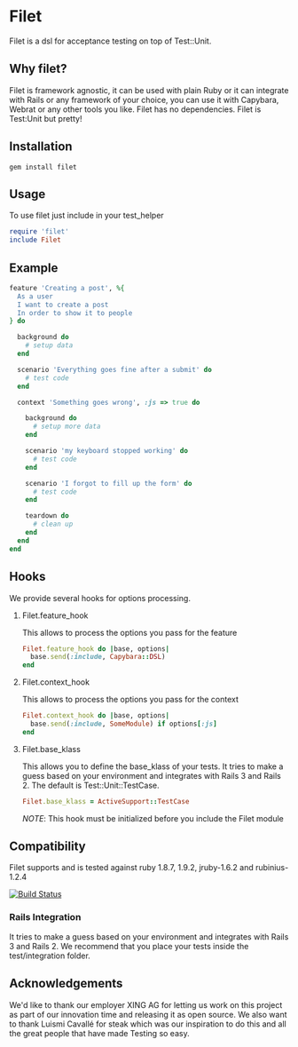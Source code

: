 # Filet

Filet is a dsl for acceptance testing on top of Test::Unit.

## Why filet?

Filet is framework agnostic, it can be used with plain Ruby or it can integrate with Rails or any framework of your choice, you can use it with Capybara, Webrat or any other tools you like.
Filet has no dependencies.
Filet is Test:Unit but pretty!

## Installation

    gem install filet

## Usage

To use filet just include in your test_helper

```ruby
require 'filet'
include Filet
```

## Example

```ruby
feature 'Creating a post', %{
  As a user
  I want to create a post
  In order to show it to people
} do

  background do
    # setup data
  end

  scenario 'Everything goes fine after a submit' do
    # test code
  end

  context 'Something goes wrong', :js => true do

    background do
      # setup more data
    end

    scenario 'my keyboard stopped working' do
      # test code
    end

    scenario 'I forgot to fill up the form' do
      # test code
    end

    teardown do
      # clean up
    end
  end
end
```

## Hooks

We provide several hooks for options processing.

1.  Filet.feature_hook

    This allows to process the options you pass for the feature

    ```ruby
    Filet.feature_hook do |base, options|
      base.send(:include, Capybara::DSL)
    end
    ```

2.  Filet.context_hook

    This allows to process the options you pass for the context

    ```ruby
    Filet.context_hook do |base, options|
      base.send(:include, SomeModule) if options[:js]
    end
    ```

3.  Filet.base_klass

    This allows you to define the base_klass of your tests. It tries to make a guess based on your environment and integrates with Rails 3 and Rails 2. The default is Test::Unit::TestCase.

    ```ruby
    Filet.base_klass = ActiveSupport::TestCase
    ```

    *NOTE*: This hook must be initialized before you include the Filet module

## Compatibility

Filet supports and is tested against ruby 1.8.7, 1.9.2, jruby-1.6.2 and rubinius-1.2.4

[![Build Status](http://travis-ci.org/xing/filet.png)](http://travis-ci.org/xing/filet)

### Rails Integration

It tries to make a guess based on your environment and integrates with Rails 3 and Rails 2. We recommend that you place your tests inside the test/integration folder.

## Acknowledgements

We'd like to thank our employer XING AG for letting us work on this project as part of our innovation time and releasing it as open source.
We also want to thank Luismi Cavallé for steak which was our inspiration to do this and all the great people that have made Testing so easy.
